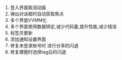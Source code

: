 1. 登入界面取消动画 
2. 弹出对话框时自动获取焦点
3. 多个界面VVMM化
4. 多个界面使用数据绑定,减少代码量,提升性能,减少错误
5. 标签页更新
6. 添加通知设置界面
7. 修复未登录账号时 进行分享的闪退 
8. 修复建圈时选择tag后的闪退
